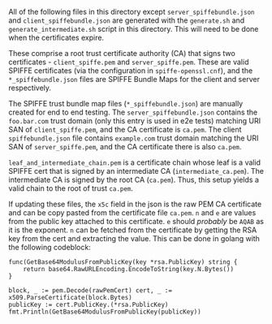 All of the following files in this directory except `server_spiffebundle.json`
and `client_spiffebundle.json` are generated with the `generate.sh` and
`generate_intermediate.sh` script in this directory.
This will need to be done when the certificates expire.

These comprise a root trust certificate authority (CA) that signs two
certificates - `client_spiffe.pem` and `server_spiffe.pem`. These are valid
SPIFFE certificates (via the configuration in `spiffe-openssl.cnf`), and the
`*_spiffebundle.json` files are SPIFFE Bundle Maps for the client and server
respectively.

The SPIFFE trust bundle map files (`*_spiffebundle.json`) are manually created
for end to end testing. The `server_spiffebundle.json` contains the
`foo.bar.com` trust domain (only this entry is used in e2e tests) matching URI
SAN of `client_spiffe.pem`, and the CA certificate is `ca.pem`. The client
`spiffebundle.json` file contains `example.com` trust domain matching the URI
SAN of `server_spiffe.pem`, and the CA certificate there is also `ca.pem`.

`leaf_and_intermediate_chain.pem` is a certificate chain whose leaf is a valid
SPIFFE cert that is signed by an intermediate CA (`intermediate_ca.pem`). The
intermediate CA is signed by the root CA (`ca.pem`). Thus, this setup yields a
valid chain to the root of trust `ca.pem`.

If updating these files, the `x5c` field in the json is the raw PEM CA
certificate and can be copy pasted from the certificate file `ca.pem`. `n` and
`e` are values from the public key attached to this certificate. `e` should
*probably* be `AQAB` as it is the exponent. `n` can be fetched from the
certificate by getting the RSA key from the cert and extracting the value. This
can be done in golang with the following codeblock:

```
func(GetBase64ModulusFromPublicKey(key *rsa.PublicKey) string {
    return base64.RawURLEncoding.EncodeToString(key.N.Bytes())
}

block, _ := pem.Decode(rawPemCert) cert, _ := x509.ParseCertificate(block.Bytes)
publicKey := cert.PublicKey.(*rsa.PublicKey)
fmt.Println(GetBase64ModulusFromPublicKey(publicKey))
```
